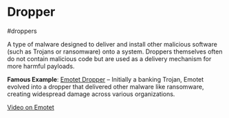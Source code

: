 # Dropper
#droppers

A type of malware designed to deliver and install other malicious software (such as Trojans or ransomware) onto a system. Droppers themselves often do not contain malicious code but are used as a delivery mechanism for more harmful payloads.

**Famous Example**: [Emotet Dropper](https://en.wikipedia.org/wiki/Emotet) – Initially a banking Trojan, Emotet evolved into a dropper that delivered other malware like ransomware, creating widespread damage across various organizations.

[Video on Emotet](https://youtu.be/UXUIMyr026s?si=N8dTs4t5SCq5nxTb)